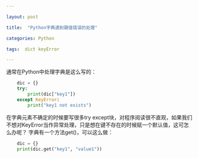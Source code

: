 ```yaml
---

layout: post

title:  "Python字典遇到键值错误的处理"

categories: Python

tags:  dict keyError

---
```

通常在Python中处理字典是这么写的：
```python
    dic = {}
    try:
        print(dic["key1"])
    except KeyError:
        print("key1 not exists")
```
在字典元素不确定的时候要写很多try except块，对程序阅读很不直观，如果我们不想对KeyError当作异常处理，只是想在键不存在的时候赋一个默认值，这可怎么办呢？
字典有一个方法get()，可以这么做：
```python
    dic = {}
    print(dic.get("key1", "value1"))
```